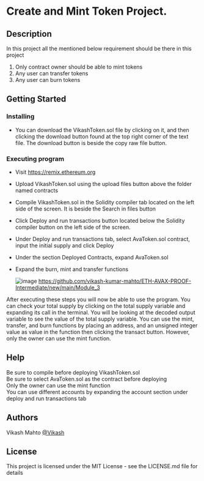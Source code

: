 # Create and Mint Token Project.

## Description

In this project all the mentioned below requirement should be there in this project
1. Only contract owner should be able to mint tokens
2. Any user can transfer tokens
3. Any user can burn tokens


## Getting Started

### Installing

* You can download the VikashToken.sol file by clicking on it, and then clicking the download button found at the top right corner of the text file. The download button is beside the copy raw file button.

### Executing program

* Visit https://remix.ethereum.org
* Upload VikashToken.sol using the upload files button above the folder named contracts
* Compile VikashToken.sol in the Solidity compiler tab located on the left side of the screen. It is beside the Search in files button
* Click Deploy and run transactions button located below the Solidity compiler button on the left side of the screen.
* Under Deploy and run transactions tab, select AvaToken.sol contract, input the initial supply and click Deploy
* Under the section Deployed Contracts, expand AvaToken.sol
* Expand the burn, mint and transfer functions

  
  ![image](https://github.com/vikash-kumar-mahto/ETH-AVAX-PROOF-Intermediate/assets/93486699/09c36145-ecc1-4cd8-88e5-d2a7cf8ecb18)
  https://github.com/vikash-kumar-mahto/ETH-AVAX-PROOF-Intermediate/new/main/Module_3


After executing these steps you will now be able to use the program. You can check your total supply by clicking on the total supply variable and expanding its call in the terminal.
You will be looking at the decoded output variable to see the value of the total supply variable.
You can use the mint, transfer, and burn functions by placing an address, and an unsigned integer value as value in the function then clicking the transact button. However, only the owner can use the mint function.


## Help

Be sure to compile before deploying VikashToken.sol </br>
Be sure to select AvaToken.sol as the contract before deploying </br>
Only the owner can use the mint function </br>
You can use different accounts by expanding the account section under deploy and run transactions tab

## Authors

Vikash Mahto 
[@Vikash](https://www.linkedin.com/in/vikash-kumar1212/)



## License
This project is licensed under the MIT License - see the LICENSE.md file for details


